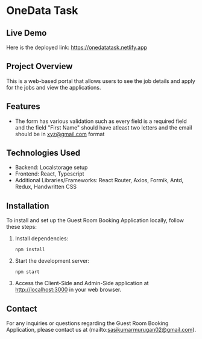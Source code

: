 # OneData Task

## Live Demo
  Here is the deployed link: https://onedatatask.netlify.app
  
## Project Overview

This is a web-based portal that allows users to see the job details and apply for the jobs and view the applications.

## Features
- The form has various validation such as every field is a required field and the field "First Name" should have atleast two letters and the email should be in xyz@gmail.com format
## Technologies Used

- Backend: Localstorage setup
- Frontend: React, Typescript
- Additional Libraries/Frameworks: React Router, Axios, Formik, Antd, Redux, Handwritten CSS

## Installation

To install and set up the Guest Room Booking Application locally, follow these steps:

1. Install dependencies:
   ```
   npm install
   ```

2. Start the development server:
   ```
   npm start
   ```

3. Access the Client-Side and Admin-Side application at [http://localhost:3000](http://localhost:3000) in your web browser.

## Contact

For any inquiries or questions regarding the Guest Room Booking Application, please contact us at (mailto:sasikumarmurugan02@gmail.com).
